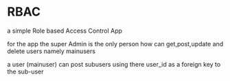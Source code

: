 # RBAC
a simple Role based Access Control App 

for the app the super Admin is the only person how can get,post,update and delete users namely mainusers

a user (mainuser) can post subusers using there user_id as a foreign key to the sub-user
